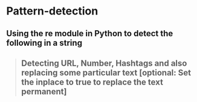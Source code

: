 # Pattern-detection
## Using the re module in Python to detect the following in a string
>## Detecting URL, Number, Hashtags and also replacing some particular text [optional: Set the inplace to true to replace the text permanent]
